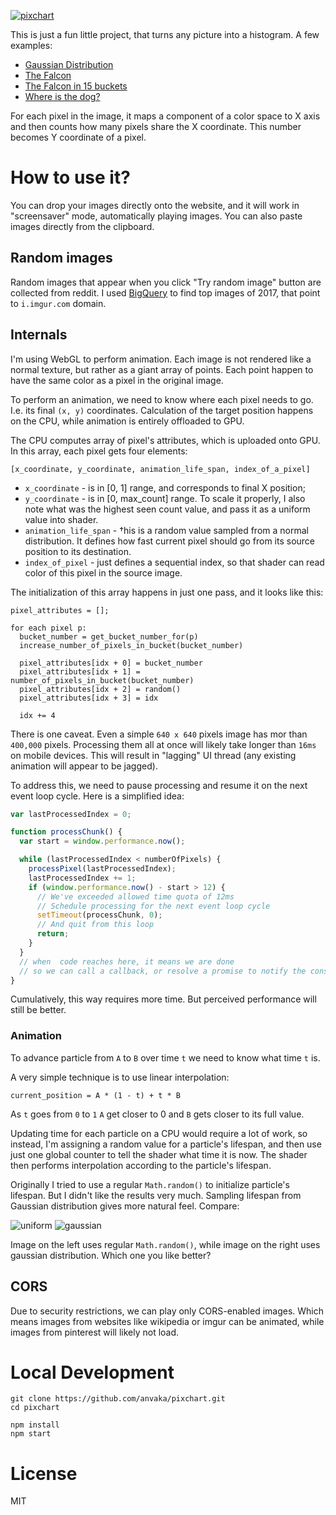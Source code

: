 [![pixchart](https://i.imgur.com/LOcOPQd.gif)](https://anvaka.github.io/share/part/?d=3.14&link=https%3A%2F%2Fi.imgur.com%2F9kieHIz.jpg&theme=zodiac&ignore=)

This is just a fun little project, that turns any picture into a histogram. A few examples:

* [Gaussian Distribution](https://anvaka.github.io/pixchart/?d=3.14&link=https%3A%2F%2Fi.imgur.com%2Fiyf2bRA.png&theme=zodiac&ignore=)
* [The Falcon](https://anvaka.github.io/pixchart/?link=https%3A%2F%2Fi.imgur.com%2Fhyt5lCu.jpg&d=5&ignore=&bc=300)
* [The Falcon in 15 buckets](https://anvaka.github.io/pixchart/?link=https%3A%2F%2Fi.imgur.com%2Fhyt5lCu.jpg&d=5&ignore=&bc=15&theme=bunting)
* [Where is the dog?](https://anvaka.github.io/pixchart/?d=4&ignore=&link=https%3A%2F%2Fi.imgur.com%2FC4LHgpC.jpg&initial=collapsed&bc=10)

For each pixel in the image, it maps a component of a color space to X axis and
then counts how many pixels share the X coordinate. This number becomes Y coordinate
of a pixel.

# How to use it?

You can drop your images directly onto the website, and it will work in
"screensaver" mode, automatically playing images. You can also paste images directly from the clipboard.

## Random images

Random images that appear when you click "Try random image" button are collected from
reddit. I used [BigQuery](https://bigquery.cloud.google.com/dataset/fh-bigquery:reddit_posts) to
find top images of 2017, that point to `i.imgur.com` domain. 

## Internals

I'm using WebGL to perform animation. Each image is not rendered like a normal texture, but rather
as a giant array of points. Each point happen to have the same color as a pixel in the original image.

To perform an animation, we need to know where each pixel needs to go. I.e. its final `(x, y)` coordinates.
Calculation of the target position happens on the CPU, while animation is entirely offloaded to GPU.

The CPU computes array of pixel's attributes, which is uploaded onto GPU. 
In this array, each pixel gets four elements:

```
[x_coordinate, y_coordinate, animation_life_span, index_of_a_pixel]
```

* `x_coordinate` - is in [0, 1] range, and corresponds to final X position;
* `y_coordinate` - is in [0, max_count] range. To scale it properly, I also note what was the highest
seen count value, and pass it as a uniform value into shader.
* `animation_life_span` - †his is a random value sampled from a normal distribution. It defines
how fast current pixel should go from its source position to its destination. 
* `index_of_pixel` - just defines a sequential index, so that shader can read color of this pixel
in the source image.

The initialization of this array happens in just one pass, and it looks like this:

```
pixel_attributes = [];

for each pixel p:
  bucket_number = get_bucket_number_for(p)
  increase_number_of_pixels_in_bucket(bucket_number)

  pixel_attributes[idx + 0] = bucket_number
  pixel_attributes[idx + 1] = number_of_pixels_in_bucket(bucket_number)
  pixel_attributes[idx + 2] = random()
  pixel_attributes[idx + 3] = idx

  idx += 4
```

There is one caveat. Even a simple `640 x 640` pixels image has mor than `400,000` pixels.
Processing them all at once will likely take longer than `16ms` on mobile devices.
This will result in "lagging" UI thread (any existing animation will appear to be jagged).

To address this, we need to pause processing and resume it on the next event loop cycle.
Here is a simplified idea:

``` js
var lastProcessedIndex = 0;

function processChunk() {
  var start = window.performance.now();

  while (lastProcessedIndex < numberOfPixels) {
    processPixel(lastProcessedIndex);
    lastProcessedIndex += 1;
    if (window.performance.now() - start > 12) {
      // We've exceeded allowed time quota of 12ms
      // Schedule processing for the next event loop cycle
      setTimeout(processChunk, 0);
      // And quit from this loop
      return;
    }
  }
  // when  code reaches here, it means we are done
  // so we can call a callback, or resolve a promise to notify the consumers.
}
```

Cumulatively, this way requires more time. But perceived performance will still
be better.

### Animation

To advance particle from `A` to `B` over time `t` we need to know what time `t` is.

A very simple technique is to use linear interpolation:

```
current_position = A * (1 - t) + t * B
```

As `t` goes from `0` to `1` `A` get closer to 0 and `B` gets closer to its full value.

Updating time for each particle on a CPU would require a lot of work, so instead,
I'm assigning a random value for a particle's lifespan, and then use just one global
counter to tell the shader what time it is now. The shader then performs interpolation
according to the particle's lifespan.

Originally I tried to use a regular `Math.random()` to initialize particle's lifespan.
But I didn't like the results very much. Sampling lifespan from Gaussian distribution
gives more natural feel. Compare:

![uniform](https://i.imgur.com/QvgYXQN.gif) ![gaussian](https://i.imgur.com/1fQgmJI.gif)

Image on the left uses regular `Math.random()`, while image on the right 
uses gaussian distribution. Which one you like better?

## CORS

Due to security restrictions, we can play only CORS-enabled images. Which means
images from websites like wikipedia or imgur can be animated, while images from
pinterest will likely not load.


# Local Development

```
git clone https://github.com/anvaka/pixchart.git 
cd pixchart

npm install
npm start
```

# License
MIT
